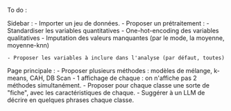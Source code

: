 To do :

Sidebar :
    - Importer un jeu de données.
    - Proposer un prétraitement :
        - Standardiser les variables quantitatives 
        - One-hot-encoding des variables qualitatives
        - Imputation des valeurs manquantes (par le mode, la moyenne, moyenne-knn)

    - Proposer les variables à inclure dans l'analyse (par défaut, toutes)

Page principale :
    - Proposer plusieurs méthodes : modèles de mélange, k-means, CAH, DB Scan
    - 1 affichage de chaque : on n'affiche pas 2 méthodes simultanément.
    - Proposer pour chaque classe une sorte de "fiche", avec les caractéristiques de chaque.
    - Suggérer à un LLM de décrire en quelques phrases chaque classe.


